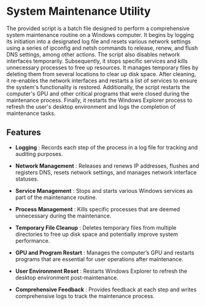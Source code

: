 # System Maintenance Utility 

The provided script is a batch file designed to perform a comprehensive system maintenance routine on a Windows computer. It begins by logging its initiation into a designated log file and resets various network settings using a series of ipconfig and netsh commands to release, renew, and flush DNS settings, among other actions. The script also disables network interfaces temporarily. Subsequently, it stops specific services and kills unnecessary processes to free up resources. It manages temporary files by deleting them from several locations to clear up disk space. After cleaning, it re-enables the network interfaces and restarts a list of services to ensure the system's functionality is restored. Additionally, the script restarts the computer's GPU and other critical programs that were closed during the maintenance process. Finally, it restarts the Windows Explorer process to refresh the user's desktop environment and logs the completion of maintenance tasks.

## Features

- **Logging** : Records each step of the process in a log file for tracking and auditing purposes.

- **Network Management** : Releases and renews IP addresses, flushes and registers DNS, resets network settings, and manages network interface statuses.

- **Service Management** : Stops and starts various Windows services as part of the maintenance routine.

- **Process Management** : Kills specific processes that are deemed unnecessary during the maintenance.

- **Temporary File Cleanup** : Deletes temporary files from multiple directories to free up disk space and potentially improve system performance.

- **GPU and Program Restart** : Manages the computer’s GPU and restarts programs that are essential for user operations after maintenance.

- **User Environment Reset** : Restarts Windows Explorer to refresh the desktop environment post-maintenance.

- **Comprehensive Feedback** : Provides feedback at each step and writes comprehensive logs to track the maintenance process.